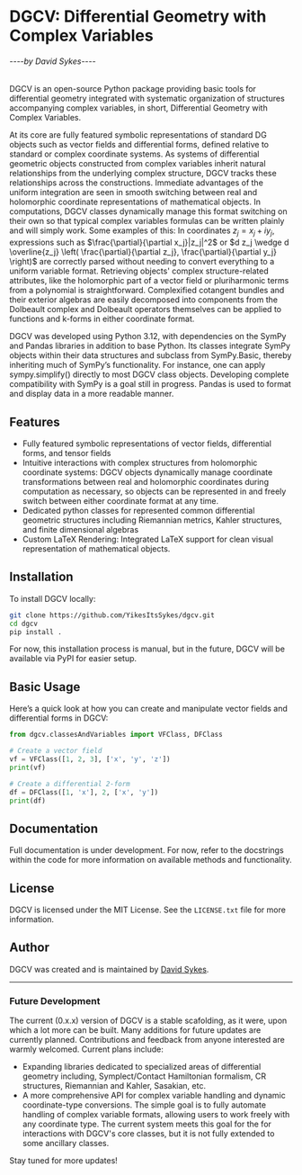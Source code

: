 # DGCV: Differential Geometry with Complex Variables
###### ----by David Sykes----

DGCV is an open-source Python package providing basic tools for differential geometry integrated with systematic organization of structures accompanying complex variables, in short, Differential Geometry with Complex Variables.

At its core are fully featured symbolic representations of standard DG objects such as vector fields and differential forms, defined relative to standard or complex coordinate systems. As systems of differential geometric objects constructed from complex variables inherit natural relationships from the underlying complex structure, DGCV tracks these relationships across the constructions. Immediate advantages of the uniform integration are seen in smooth switching between real and holomorphic coordinate representations of mathematical objects. In computations, DGCV classes dynamically manage this format switching on their own so that typical complex variables formulas can be written plainly and will simply work. Some examples of this: In coordinates $z_j = x_j + iy_j$, expressions such as $\frac{\partial}{\partial x_j}|z_j|^2$ or $d z_j \wedge d \overline{z_j} \left( \frac{\partial}{\partial z_j}, \frac{\partial}{\partial y_j} \right)$ are correctly parsed without needing to convert everything to a uniform variable format. Retrieving objects' complex structure-related attributes, like the holomorphic part of a vector field or pluriharmonic terms from a polynomial is straightforward. Complexified cotangent bundles and their exterior algebras are easily decomposed into components from the Dolbeault complex and Dolbeault operators themselves can be applied to functions and k-forms in either coordinate format.

DGCV was developed using Python 3.12, with dependencies on the SymPy and Pandas libraries in addition to base Python. Its classes integrate SymPy objects within their data structures and subclass from SymPy.Basic, thereby inheriting much of SymPy’s functionality. For instance, one can apply sympy.simplify() directly to most DGCV class objects. Developing complete compatibility with SymPy is a goal still in progress. Pandas is used to format and display data in a more readable manner.

## Features
- Fully featured symbolic representations of vector fields, differential forms, and tensor fields
- Intuitive interactions with complex structures from holomorphic coordinate systems: DGCV objects dynamically manage coordinate transformations between real and holomorphic coordinates during computation as necessary, so objects can be represented in and freely switch between either coordinate format at any time. 
- Dedicated python classes for represented common differential geometric structures including Riemannian metrics, Kahler structures, and finite dimensional algebras
- Custom LaTeX Rendering: Integrated LaTeX support for clean visual representation of mathematical objects.

## Installation
To install DGCV locally:

```bash
git clone https://github.com/YikesItsSykes/dgcv.git
cd dgcv
pip install .
```

For now, this installation process is manual, but in the future, DGCV will be available via PyPI for easier setup.

## Basic Usage
Here’s a quick look at how you can create and manipulate vector fields and differential forms in DGCV:

```python
from dgcv.classesAndVariables import VFClass, DFClass

# Create a vector field
vf = VFClass([1, 2, 3], ['x', 'y', 'z'])
print(vf)

# Create a differential 2-form
df = DFClass([1, 'x'], 2, ['x', 'y'])
print(df)
```

## Documentation
Full documentation is under development. For now, refer to the docstrings within the code for more information on available methods and functionality.

## License
DGCV is licensed under the MIT License. See the `LICENSE.txt` file for more information.

## Author
DGCV was created and is maintained by [David Sykes](https://github.com/YikesItsSykes).

---

### Future Development
The current (0.x.x) version of DGCV is a stable scafolding, as it were, upon which a lot more can be built. Many additions for future updates are currently planned. Contributions and feedback from anyone interested are warmly welcomed. Current plans include:
- Expanding libraries dedicated to specialized areas of differential geometry including, Symplect/Contact Hamiltonian formalism, CR structures, Riemannian and Kahler, Sasakian, etc.
- A more comprehensive API for complex variable handling and dynamic coordinate-type conversions. The simple goal is to fully automate handling of complex variable formats, allowing users to work freely with any coordinate type. The current system meets this goal for the for interactions with DGCV's core classes, but it is not fully extended to some ancillary classes.

Stay tuned for more updates!